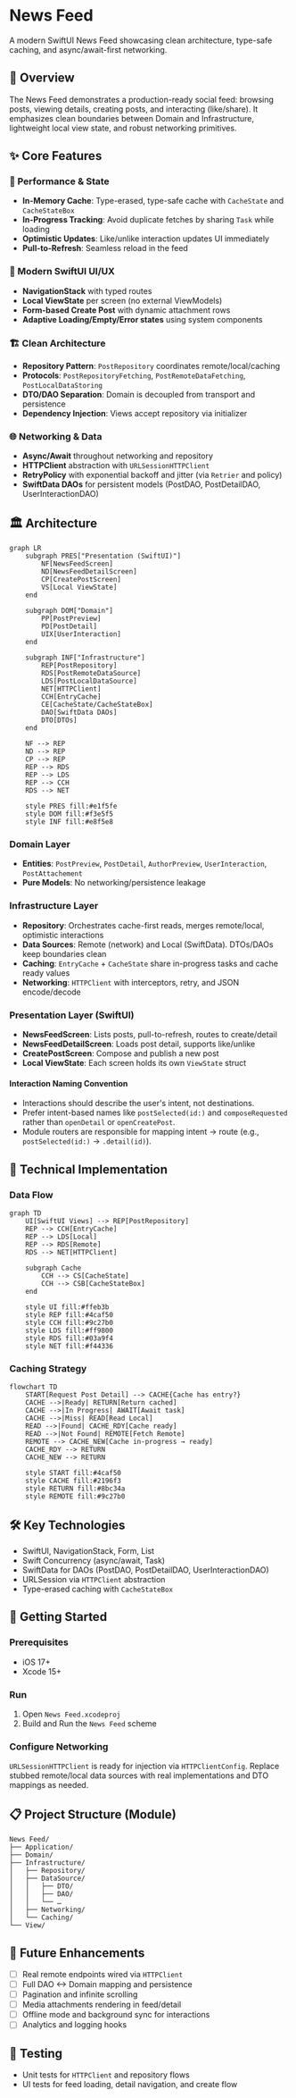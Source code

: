 # News Feed

A modern SwiftUI News Feed showcasing clean architecture, type-safe caching, and async/await-first networking.

## 📱 Overview

The News Feed demonstrates a production-ready social feed: browsing posts, viewing details, creating posts, and interacting (like/share). It emphasizes clean boundaries between Domain and Infrastructure, lightweight local view state, and robust networking primitives.

## ✨ Core Features

### 🚀 Performance & State
- **In-Memory Cache**: Type-erased, type-safe cache with `CacheState` and `CacheStateBox`
- **In-Progress Tracking**: Avoid duplicate fetches by sharing `Task` while loading
- **Optimistic Updates**: Like/unlike interaction updates UI immediately
- **Pull-to-Refresh**: Seamless reload in the feed

### 🎨 Modern SwiftUI UI/UX
- **NavigationStack** with typed routes
- **Local ViewState** per screen (no external ViewModels)
- **Form-based Create Post** with dynamic attachment rows
- **Adaptive Loading/Empty/Error states** using system components

### 🏗️ Clean Architecture
- **Repository Pattern**: `PostRepository` coordinates remote/local/caching
- **Protocols**: `PostRepositoryFetching`, `PostRemoteDataFetching`, `PostLocalDataStoring`
- **DTO/DAO Separation**: Domain is decoupled from transport and persistence
- **Dependency Injection**: Views accept repository via initializer

### 🌐 Networking & Data
- **Async/Await** throughout networking and repository
- **HTTPClient** abstraction with `URLSessionHTTPClient`
- **RetryPolicy** with exponential backoff and jitter (via `Retrier` and policy)
- **SwiftData DAOs** for persistent models (PostDAO, PostDetailDAO, UserInteractionDAO)

## 🏛️ Architecture

```mermaid
graph LR
    subgraph PRES["Presentation (SwiftUI)"]
        NF[NewsFeedScreen]
        ND[NewsFeedDetailScreen]
        CP[CreatePostScreen]
        VS[Local ViewState]
    end

    subgraph DOM["Domain"]
        PP[PostPreview]
        PD[PostDetail]
        UIX[UserInteraction]
    end

    subgraph INF["Infrastructure"]
        REP[PostRepository]
        RDS[PostRemoteDataSource]
        LDS[PostLocalDataSource]
        NET[HTTPClient]
        CCH[EntryCache]
        CE[CacheState/CacheStateBox]
        DAO[SwiftData DAOs]
        DTO[DTOs]
    end

    NF --> REP
    ND --> REP
    CP --> REP
    REP --> RDS
    REP --> LDS
    REP --> CCH
    RDS --> NET

    style PRES fill:#e1f5fe
    style DOM fill:#f3e5f5
    style INF fill:#e8f5e8
```

### Domain Layer
- **Entities**: `PostPreview`, `PostDetail`, `AuthorPreview`, `UserInteraction`, `PostAttachement`
- **Pure Models**: No networking/persistence leakage

### Infrastructure Layer
- **Repository**: Orchestrates cache-first reads, merges remote/local, optimistic interactions
- **Data Sources**: Remote (network) and Local (SwiftData). DTOs/DAOs keep boundaries clean
- **Caching**: `EntryCache` + `CacheState` share in-progress tasks and cache ready values
- **Networking**: `HTTPClient` with interceptors, retry, and JSON encode/decode

### Presentation Layer (SwiftUI)
- **NewsFeedScreen**: Lists posts, pull-to-refresh, routes to create/detail
- **NewsFeedDetailScreen**: Loads post detail, supports like/unlike
- **CreatePostScreen**: Compose and publish a new post
- **Local ViewState**: Each screen holds its own `ViewState` struct

#### Interaction Naming Convention
- Interactions should describe the user's intent, not destinations.
- Prefer intent-based names like `postSelected(id:)` and `composeRequested` rather than `openDetail` or `openCreatePost`.
- Module routers are responsible for mapping intent → route (e.g., `postSelected(id:)` → `.detail(id)`).

## 🎯 Technical Implementation

### Data Flow

```mermaid
graph TD
    UI[SwiftUI Views] --> REP[PostRepository]
    REP --> CCH[EntryCache]
    REP --> LDS[Local]
    REP --> RDS[Remote]
    RDS --> NET[HTTPClient]

    subgraph Cache
        CCH --> CS[CacheState]
        CCH --> CSB[CacheStateBox]
    end

    style UI fill:#ffeb3b
    style REP fill:#4caf50
    style CCH fill:#9c27b0
    style LDS fill:#ff9800
    style RDS fill:#03a9f4
    style NET fill:#f44336
```

### Caching Strategy

```mermaid
flowchart TD
    START[Request Post Detail] --> CACHE{Cache has entry?}
    CACHE -->|Ready| RETURN[Return cached]
    CACHE -->|In Progress| AWAIT[Await task]
    CACHE -->|Miss| READ[Read Local]
    READ -->|Found| CACHE_RDY[Cache ready]
    READ -->|Not Found| REMOTE[Fetch Remote]
    REMOTE --> CACHE_NEW[Cache in-progress → ready]
    CACHE_RDY --> RETURN
    CACHE_NEW --> RETURN

    style START fill:#4caf50
    style CACHE fill:#2196f3
    style RETURN fill:#8bc34a
    style REMOTE fill:#9c27b0
```

## 🛠️ Key Technologies

- SwiftUI, NavigationStack, Form, List
- Swift Concurrency (async/await, Task)
- SwiftData for DAOs (PostDAO, PostDetailDAO, UserInteractionDAO)
- URLSession via `HTTPClient` abstraction
- Type-erased caching with `CacheStateBox`

## 🚀 Getting Started

### Prerequisites
- iOS 17+
- Xcode 15+

### Run
1. Open `News Feed.xcodeproj`
2. Build and Run the `News Feed` scheme

### Configure Networking
`URLSessionHTTPClient` is ready for injection via `HTTPClientConfig`. Replace stubbed remote/local data sources with real implementations and DTO mappings as needed.

## 📋 Project Structure (Module)

```
News Feed/
├── Application/
├── Domain/
├── Infrastructure/
│   ├── Repository/
│   ├── DataSource/
│   │   ├── DTO/
│   │   ├── DAO/
│   │   └── …
│   ├── Networking/
│   └── Caching/
└── View/
```

## 🔄 Future Enhancements

- [ ] Real remote endpoints wired via `HTTPClient`
- [ ] Full DAO <-> Domain mapping and persistence
- [ ] Pagination and infinite scrolling
- [ ] Media attachments rendering in feed/detail
- [ ] Offline mode and background sync for interactions
- [ ] Analytics and logging hooks

## 🧪 Testing

- Unit tests for `HTTPClient` and repository flows
- UI tests for feed loading, detail navigation, and create flow


